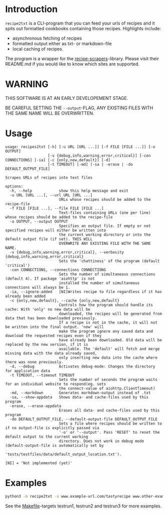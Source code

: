 # Introduction

`recipe2txt` is a CLI-program that you can feed your urls of recipes and it spits out formatted cookbooks containing those recipes. Highlights include:

* asynchronous fetching of recipes
* formatted output either as txt- or markdown-file
* local caching of recipes

The program is a wrapper for the [recipe-scrapers](https://github.com/hhursev/recipe-scrapers)-library. Please visit their README.md if you would like to know which sites are supported.

# WARNING

THIS SOFTWARE IS AT AN EARLY DEVELOPEMENT STAGE.

BE CAREFUL SETTING THE `--output`-FLAG, ANY EXISTING FILES WITH THE SAME NAME WILL BE OVERWRITTEN.

# Usage

```
usage: recipes2txt [-h] [-u URL [URL ...]] [-f FILE [FILE ...]] [-o OUTPUT]
                   [-v {debug,info,warning,error,critical}] [-con CONNECTIONS] [-ia] [-c {only,new,default}] [-d]
                   [-t TIMEOUT] [-md] [-sa | -erase | -do DEFAULT_OUTPUT_FILE]

Scrapes URLs of recipes into text files

options:
  -h, --help            show this help message and exit
  -u URL [URL ...], --url URL [URL ...]
                        URLs whose recipes should be added to the recipe-file
  -f FILE [FILE ...], --file FILE [FILE ...]
                        Text-files containing URLs (one per line) whose recipes should be added to the recipe-file
  -o OUTPUT, --output OUTPUT
                        Specifies an output file. If empty or not specified recipes will either be written into
                        the current working directory or into the default output file (if set). THIS WILL
                        OVERWRITE ANY EXISTING FILE WITH THE SAME NAME.
  -v {debug,info,warning,error,critical}, --verbosity {debug,info,warning,error,critical}
                        Sets the 'chattiness' of the program (default 'critical')
  -con CONNECTIONS, --connections CONNECTIONS
                        Sets the number of simultaneous connections (default 4). If package 'aiohttp' is not
                        installed the number of simultaneous connections will always be 1.
  -ia, --ignore-added   [NI]Writes recipe to file regardless if it has already been added
  -c {only,new,default}, --cache {only,new,default}
                        Controls how the program should handle its cache: With 'only' no new data will be
                        downloaded, the recipes will be generated from data that has been downloaded previously.
                        If a recipe is not in the cache, it will not be written into the final output. 'new' will
                        make the program ignore any saved data and download the requested recipes even if they
                        have already been downloaded. Old data will be replaced by the new version, if it is
                        available. The 'default' will fetch and merge missing data with the data already saved,
                        only inserting new data into the cache where there was none previously.
  -d, --debug           Activates debug-mode: Changes the directory for application data
  -t TIMEOUT, --timeout TIMEOUT
                        Sets the number of seconds the program waits for an individual website to respond(eg. sets
                        the connect-value of aiohttp.ClientTimeout)
  -md, --markdown       Generates markdown-output instead of .txt
  -sa, --show-appdata   Shows data- and cache-files used by this program
  -erase, --erase-appdata
                        Erases all data- and cache-files used by this program
  -do DEFAULT_OUTPUT_FILE, --default-output-file DEFAULT_OUTPUT_FILE
                        Sets a file where recipes should be written to if no output-file is explicitly passed via
                        '-o' or '--output'. Pass 'RESET' to reset the default output to the current working
                        directory. Does not work in debug mode (default-output-file is automatically set by
                        'tests/testfiles/data/default_output_location.txt').

[NI] = 'Not implemented (yet)'
```

# Examples

```bash
python3 -m recipe2txt -u www.example-url.com/tastyrecipe www.other-examle-url.org/deliciousmeal -o ~/Documents/great-recipes.txt
```
See the [Makefile](Makefile)-targets testrun1, testrun2 and testrun3 for more examples.
